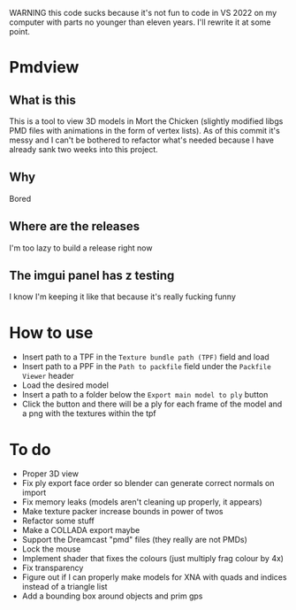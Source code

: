 WARNING this code sucks because it's not fun to code in VS 2022 on my computer with parts no younger than eleven years. I'll rewrite it at some point.

# Pmdview

## What is this
This is a tool to view 3D models in Mort the Chicken (slightly modified libgs PMD files with animations in the form of vertex lists). As of this commit it's messy and I can't be bothered to refactor what's needed because I have already sank two weeks into this project.
## Why
Bored
## Where are the releases
I'm too lazy to build a release right now
## The imgui panel has z testing
I know I'm keeping it like that because it's really fucking funny
# How to use
- Insert path to a TPF in the `Texture bundle path (TPF)` field and load
- Insert path to a PPF in the `Path to packfile` field under the `Packfile Viewer` header
- Load the desired model
- Insert a path to a folder below the `Export main model to ply` button
- Click the button and there will be a ply for each frame of the model and a png with the textures within the tpf
# To do
- Proper 3D view
- Fix ply export face order so blender can generate correct normals on import
- Fix memory leaks (models aren't cleaning up properly, it appears)
- Make texture packer increase bounds in power of twos
- Refactor some stuff
- Make a COLLADA export maybe
- Support the Dreamcast "pmd" files (they really are not PMDs)
- Lock the mouse
- Implement shader that fixes the colours (just multiply frag colour by 4x)
- Fix transparency
- Figure out if I can properly make models for XNA with quads and indices instead of a triangle list
- Add a bounding box around objects and prim gps

